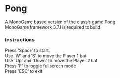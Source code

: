 # Pong

A MonoGame based version of the classic game Pong  
MonoGame framework 3.7.1 is required to build  

### Instructions

Press 'Space' to start.  
Use 'W' and 'S' to move the Player 1 bat  
Use 'Up' and 'Down' to move the Player 2 bat  
Press 'F' to toggle fullscreen mode  
Press 'ESC' to exit